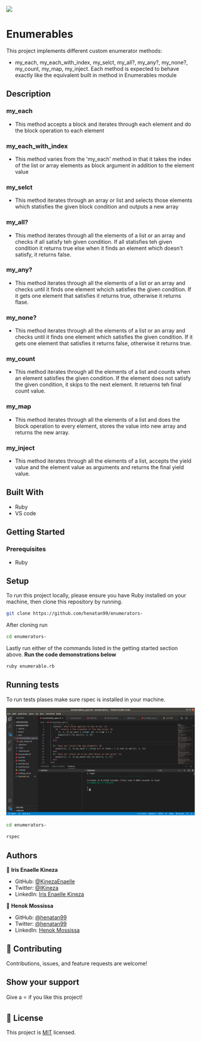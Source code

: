 ![](https://img.shields.io/badge/Microverse-blueviolet)

# Enumerables 

This project implements different custom enumerator methods: 
- my_each, my_each_with_index, my_selct, my_all?, my_any?, my_none?, my_count, my_map, my_inject.
Each method is expected to behave exactly like the equivalent built in method in Enumerables module


## Description 
### my_each 
- This method accepts a block and iterates through each element and do the block operation to each element

### my_each_with_index
- This method varies from the 'my_each' method in that it takes the index of the list or array elements as block argument in addition to the element value

### my_selct
- This method iterates through an array or list and selects those elements which statisfies the given block condition and outputs a new array

### my_all?
- This method iterates through all the elements of a list or an array and checks if all satisfy teh given condition. If all statisfies teh given condition it returns true else when it finds an element which doesn't satisfy, it returns false. 

### my_any?
- This method iterates through all the elements of a list or an array and checks until it finds one element whcich satisfies the given condition. If it gets one element that satisfies it returns true, otherwise it returns flase.

### my_none?
- This method iterates through all the elements of a list or an array and checks until it finds one element which satisfies the given condition. If it gets one element that satisfies it returns false, otherwise it returns true.

### my_count
- This method iterates through all the elements of a list and counts when an element satisfies the given condition. If the element does not satisfy the given condition, it skips to the next element. It retuerns teh final count value.

### my_map
- This method iterates through all the elements of a list and does the block operation to every element, stores the value into new array and returns the new array.

### my_inject
- This method iterates through all the elements of a list, accepts the yield value and the element value as arguments and returns the final yield value. 

## Built With

- Ruby
- VS code

## Getting Started

### Prerequisites

- Ruby

## Setup

To run this project locally, please ensure you have Ruby installed on your machine, then clone this repository by running.

```bash
git clone https://github.com/henatan99/enumerators-
```

After cloning run

```bash
cd enumerators-
```

Lastly run either of the commands listed in the getting started section above.
**Run the code demonstrations below**

```bash
ruby enumerable.rb
```
## Running tests 
To run tests plases make sure rspec is installed in your machine. 

![screenshot](assets/rspec.png)

```bash
cd enumerators-
```
```bash
rspec
```

## Authors

👤 **Iris Enaelle Kineza**

- GitHub: [@KinezaEnaelle](https://github.com/KinezaEnaelle)
- Twitter: [@IKineza](https://twitter.com/IKineza)
- LinkedIn: [Iris Enaelle Kineza](https://www.linkedin.com/in/iris-enaelle-kineza-25a676187/)

👤 **Henok Mossissa**

- GitHub: [@henatan99](https://github.com/henatan99)
- Twitter: [@henatan99](https://twitter.com/henatan99)
- LinkedIn: [Henok Mossissa](https://www.linkedin.com/in/henok-mekonnen-2a251613/)

## :handshake: Contributing

Contributions, issues, and feature requests are welcome!

## Show your support

Give a :star:️ if you like this project!

## :memo: License

This project is [MIT](./LICENSE) licensed.

